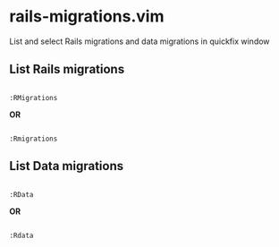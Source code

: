 # rails-migrations.vim
List and select Rails migrations and data migrations in quickfix window

## List Rails migrations


```vim

:RMigrations

```

**OR**


```vim

:Rmigrations

```


## List Data migrations


```vim

:RData

```

**OR**


```vim

:Rdata

```
